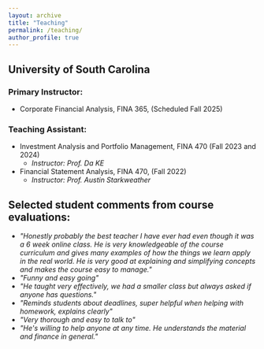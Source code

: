 ```yaml
---
layout: archive
title: "Teaching"
permalink: /teaching/
author_profile: true
---
```

## University of South Carolina

### Primary Instructor:

- Corporate Financial Analysis, FINA 365, (Scheduled Fall 2025)
  

### Teaching Assistant:

- Investment Analysis and Portfolio Management, FINA 470 (Fall 2023 and 2024)
  - *Instructor: Prof. Da KE*
- Financial Statement Analysis, FINA 470,  (Fall 2022)
  - *Instructor: Prof. Austin Starkweather*

## Selected student comments from course evaluations:

- *"Honestly probably the best teacher I have ever had even though it was a 6 week online class. He is very knowledgeable of the course curriculum and gives many examples of how the things we learn apply in the real world. He is very good at explaining and simplifying concepts and makes the course easy to manage."*
- *"Funny and easy going"*
- *"He taught very effectively, we had a smaller class but always asked if anyone has questions."*
- *"Reminds students about deadlines, super helpful when helping with homework, explains clearly"*
- *"Very thorough and easy to talk to"*
- *"He's willing to help anyone at any time. He understands the material and finance in general."*

